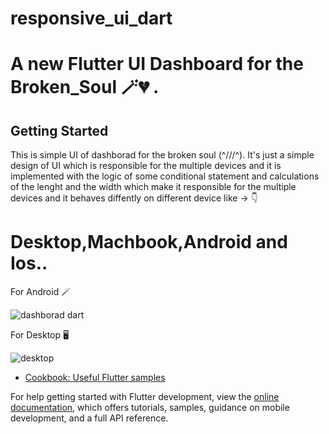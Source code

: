 # responsive_ui_dart

# A new Flutter UI Dashboard for the Broken_Soul 🪄💔 .

## Getting Started

This is simple UI of dashborad for the broken soul (^///^).
It's just a simple design of UI which is responsible for the multiple devices  and it is implemented with the logic of some conditional statement and calculations  of the lenght and the width which make it responsible for the multiple devices and it behaves diffently on different device like ->
                   👇 
                   
# Desktop,Machbook,Android and Ios..

For Android  🪄

![dashborad dart](https://user-images.githubusercontent.com/105273927/185207556-31010a2a-84e4-4c00-89ab-045894a91c9c.png)



For Desktop 🖥 

![desktop](https://user-images.githubusercontent.com/105273927/185210503-4218c023-4589-4baf-9e24-a4ff6404fdb9.png)



- [Cookbook: Useful Flutter samples](https://docs.flutter.dev/cookbook)

For help getting started with Flutter development, view the
[online documentation](https://docs.flutter.dev/), which offers tutorials,
samples, guidance on mobile development, and a full API reference.

